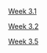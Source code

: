   

[Week 3.1](./Week%203.1/Week%203.1.md)

[Week 3.2](./Week%203.2.md)

[Week 3.5](./Week%203.5/Week%203.5.md)